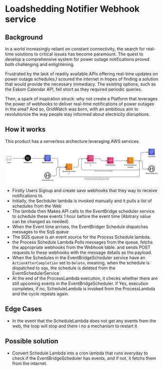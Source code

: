 # Loadshedding Notifier Webhook service

## Background 

In a world increasingly reliant on constant connectivity, the search for real-time solutions to critical issues has become paramount. The quest to develop a comprehensive system for power outage notifications proved both challenging and enlightening.

Frustrated by the lack of readily available APIs offering real-time updates on power outage schedules,I scoured the internet in hopes of finding a solution that would provide the necessary immediacy. The existing options, such as the Eskom Calendar API, fell short as they required periodic queries.

Then, a spark of inspiration struck: why not create a Platform that leverages the power of webhooks to deliver real-time notifications of power outages in the area? And so, GridWatch was born, with an ambitious aim to revolutionize the way people stay informed about electricity disruptions.


## How it works
This product has a serverless archecture leveraging AWS services

![Diagram](diagram-export-05_08_2023,%2009_08_26.png)

- Firstly Users Signup and create save webhooks that they way to receive notifications to.
- Initially, the Sechduler lambda is invoked manually and it pulls a list of  schedules from the Web
- The lambda then Makes API calls to the EventBridge scheduler service to schedule these events 1 hour before the event time (Abitrary value can be changed as needed)
- When the Event time arrives, the EventBridger Schedule dispatches messages to the SqS queue
- The SQS queue is an event source for the Process Schedule lambda.
- the Process Schedule Lambda Polls messages from the queue, fetchs the appropriate webhooks from the Webhook table. and sends POST requests to these webhooks with the message details as the payload.
- When the Schedules in the  EventBridgeScheduler service have an `ActionAfterCompletion` set to `Delete`, meaning, when the schedule is dispatched to sqs, the schedule is deleted from the EventSchedulerService
- At the end of the ProcessLambda execution, it checks whether there are still upcoming events in the EventBridgeScheduler. if Yes, execution completes, if no, ScheduleLambda is invoked from the ProcessLambda and the cycle repeats again.



## Edge Cases
- In the event that the ScheduleLambda does not get any events from the web, the loop will stop and there i no a mechanism to restart it

## Possible solution
- Convert Schedule Lambda into a cron lambda that runs everyday to check if the EventBridgeScheduler has events, and if not, it fetchs them from the internet. 

